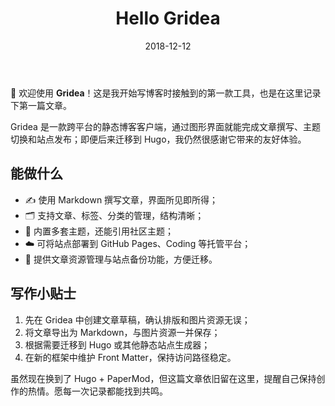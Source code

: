 ﻿---
title: "Hello Gridea"
date: 2018-12-12
tags:
  - "Gridea"
cover:
  image: "hello-gridea.png"
  alt: "Hello Gridea"
draft: false
---

👏 欢迎使用 **Gridea**！这是我开始写博客时接触到的第一款工具，也是在这里记录下第一篇文章。

Gridea 是一款跨平台的静态博客客户端，通过图形界面就能完成文章撰写、主题切换和站点发布；即便后来迁移到 Hugo，我仍然很感谢它带来的友好体验。

## 能做什么

- ✍️ 使用 Markdown 撰写文章，界面所见即所得；
- 🗂️ 支持文章、标签、分类的管理，结构清晰；
- 🎨 内置多套主题，还能引用社区主题；
- ☁️ 可将站点部署到 GitHub Pages、Coding 等托管平台；
- 🔄 提供文章资源管理与站点备份功能，方便迁移。

## 写作小贴士

1. 先在 Gridea 中创建文章草稿，确认排版和图片资源无误；
2. 将文章导出为 Markdown，与图片资源一并保存；
3. 根据需要迁移到 Hugo 或其他静态站点生成器；
4. 在新的框架中维护 Front Matter，保持访问路径稳定。

虽然现在换到了 Hugo + PaperMod，但这篇文章依旧留在这里，提醒自己保持创作的热情。愿每一次记录都能找到共鸣。
